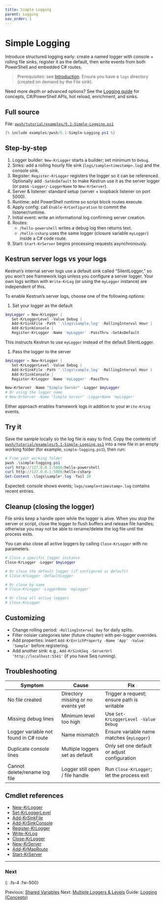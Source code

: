 ```yaml
---
title: Simple Logging
parent: Logging
nav_order: 1
---
```


# Simple Logging

Introduce structured logging early: create a named logger with console + rolling file sinks, register it as
the default, then write events from both PowerShell and embedded C# routes.

> Prerequisites: see [Introduction][Introduction]. Ensure you have a `logs` directory (created on demand by the File sink).

Need more depth or advanced options? See the
[Logging guide](/guides/logging) for concepts, C#/PowerShell APIs,
hot reload, enrichment, and sinks.

## Full source

File: [`pwsh/tutorial/examples/5.1-Simple-Logging.ps1`][5.1-Simple-Logging.ps1]

```powershell
{% include examples/pwsh/5.1-Simple-Logging.ps1 %}
```

## Step-by-step

1. Logger builder: `New-KrLogger` starts a builder; set minimum to `Debug`.
2. Sinks: add a rolling hourly file sink (`logs/sample<timestamp>.log`) and the console sink.
3. Register: `Register-KrLogger` registers the logger so it can be referenced. Optionally add
   `-SetAsDefault` to make Kestrun use it as the server logger (or pass `-Logger/-LoggerName` to
   `New-KrServer`).
4. Server & listener: standard setup (server + loopback listener on port 5000).
5. Runtime: add PowerShell runtime so script block routes execute.
6. Apply config: call `Enable-KrConfiguration` to commit the listener/runtime.
7. Initial event: write an informational log confirming server creation.
8. Routes:
   - `/hello-powershell` writes a debug log then returns text.
   - `/hello-csharp` uses the same logger (closure variable `myLogger`) inside a C# code route.
9. Start: `Start-KrServer` begins processing requests asynchronously.

## Kestrun server logs vs your logs

Kestrun’s internal server logs use a default sink called “SilentLogger,”
so you won’t see framework logs unless you configure a server logger.
Your own logs written with `Write-KrLog` (or using the `myLogger` instance)
are independent of this.

To enable Kestrun’s server logs, choose one of the following options:

1) Set your logger as the default

```powershell
$myLogger = New-KrLogger |
   Set-KrLoggerLevel -Value Debug |
   Add-KrSinkFile -Path '.\logs\sample.log' -RollingInterval Hour |
   Add-KrSinkConsole |
   Register-KrLogger -Name 'myLogger' -PassThru -SetAsDefault
```

This instructs Kestrun to use `myLogger` instead of the default SilentLogger.

1) Pass the logger to the server

```powershell
$myLogger = New-KrLogger |
   Set-KrLoggerLevel -Value Debug |
   Add-KrSinkFile -Path '.\logs\sample.log' -RollingInterval Hour |
   Add-KrSinkConsole |
   Register-KrLogger -Name 'myLogger' -PassThru

New-KrServer -Name "Simple Server" -Logger $myLogger
# Or using the logger name
# New-KrServer -Name "Simple Server" -LoggerName 'myLogger'
```

Either approach enables framework logs in addition to your `Write-KrLog` events.

## Try it

Save the sample locally so the log file is easy to find. Copy the contents of
[`pwsh/tutorial/examples/5.1-Simple-Logging.ps1`][5.1-Simple-Logging.ps1] into a new file in an
empty working folder (for example, `simple-logging.ps1`), then run:

```powershell
# From your working folder
pwsh .\simple-logging.ps1
curl http://127.0.0.1:5000/hello-powershell
curl http://127.0.0.1:5000/hello-csharp
Get-Content .\logs\sample*.log -Tail 20
```

Expected: console shows events; `logs/sample<timestamp>.log` contains recent entries.

## Cleanup (closing the logger)

File sinks keep a handle open while the logger is alive.
When you stop the server or script, close the logger to flush buffers and
release file handles; otherwise you may not be able to rename/delete the log
file until the process exits.

You can also close all active loggers by calling `Close-KrLogger` with no
parameters.

```powershell
# Close a specific logger instance
Close-KrLogger -Logger $myLogger

# Or close the default logger (if configured as default)
# Close-KrLogger -DefaultLogger

# Or close by name
# Close-KrLogger -LoggerName 'myLogger'

# Or close all active loggers
# Close-KrLogger
```

## Customizing

- Change rolling period: `-RollingInterval Day` for daily splits.
- Filter noisier categories later (future chapter) with per-logger overrides.
- Add properties: insert `Add-KrEnrichProperty -Name 'App' -Value 'Sample'` before registering.
- Add another sink: e.g., `Add-KrSinkSeq -ServerUrl 'http://localhost:5341'` (if you have Seq running).

## Troubleshooting

| Symptom                               | Cause                              | Fix                                          |
|---------------------------------------|------------------------------------|----------------------------------------------|
| No file created                       | Directory missing or no events yet | Trigger a request; ensure path is writable   |
| Missing debug lines                   | Minimum level too high             | Use `Set-KrLoggerLevel -Value Debug`        |
| Logger variable not found in C# route | Name mismatch                      | Ensure variable name matches (`myLogger`)    |
| Duplicate console lines               | Multiple loggers set as default    | Only set one default or adjust configuration |
| Cannot delete/rename log file         | Logger still open / file handle    | Run `Close-KrLogger`; let the process exit   |

## Cmdlet references

- [New-KrLogger][New-KrLogger]
- [Set-KrLoggerLevel][Set-KrLoggerLevel]
- [Add-KrSinkFile][Add-KrSinkFile]
- [Add-KrSinkConsole][Add-KrSinkConsole]
- [Register-KrLogger][Register-KrLogger]
- [Write-KrLog][Write-KrLog]
- [Close-KrLogger][Close-KrLogger]
- [New-KrServer][New-KrServer]
- [Add-KrMapRoute][Add-KrMapRoute]
- [Start-KrServer][Start-KrServer]

---

### Next

{: .fs-4 .fw-500}

Previous: [Shared Variables](../4.variable/index)
Next: [Multiple Loggers & Levels](./2.Multiple-Loggers-Levels)
Guide: [Logging (Concepts)](/guides/logging)

[5.1-Simple-Logging.ps1]: pwsh/tutorial/examples/5.1-Simple-Logging.ps1
[New-KrLogger]: /pwsh/cmdlets/New-KrLogger
[Set-KrLoggerLevel]: /pwsh/cmdlets/Set-KrLoggerLevel
[Add-KrSinkFile]: /pwsh/cmdlets/Add-KrSinkFile
[Add-KrSinkConsole]: /pwsh/cmdlets/Add-KrSinkConsole
[Register-KrLogger]: /pwsh/cmdlets/Register-KrLogger
[Write-KrLog]: /pwsh/cmdlets/Write-KrLog
[New-KrServer]: /pwsh/cmdlets/New-KrServer
[Add-KrMapRoute]: /pwsh/cmdlets/Add-KrMapRoute
[Start-KrServer]: /pwsh/cmdlets/Start-KrServer
[Introduction]: ../1.introduction/index#prerequisites
[Close-KrLogger]: /pwsh/cmdlets/Close-KrLogger
